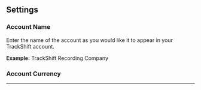 <a id="settings"></a>
## Settings
### Account Name

Enter the name of the account as you would like it to appear in your TrackShift account. 

<aside>
<strong>Example:</strong>
TrackShift Recording Company
</aside>

### Account Currency

<hr>